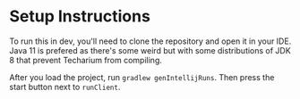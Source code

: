 # Setup Instructions
To run this in dev, you'll need to clone the repository and open it in your IDE. Java 11 is prefered as there's some weird but with some distributions of JDK 8 that prevent Techarium from compiling. 

After you load the project, run `gradlew genIntellijRuns`. Then press the start button next to `runClient`.
